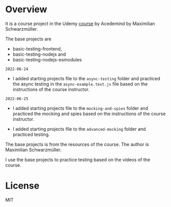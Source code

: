 # Overview

It is a course project in the Udemy [course](https://www.udemy.com/course/javascript-unit-testing-the-practical-guide) by Acedemind by Maximilian Schwarzmüller.

The base projects are

- basic-testing-frontend,
- basic-testing-nodejs and
- basic-testing-nodejs-esmodules

`2022-06-24`

- I added starting projects file to the `async-testing` folder and practiced the async testing in the `async-example.test.js` file based on the instructions of the course instructor.

`2022-06-25`

- I added starting projects file to the `mocking-and-spies` folder and practiced the mocking and spies based on the instructions of the course instructor.

- I added starting projects file to the `advanced-mocking` folder and practiced testing.

The base projects is from the resources of the course. The author is Maximilian Schwarzmüller.

I use the base projects to practice testing based on the videos of the course.

# License

MIT
